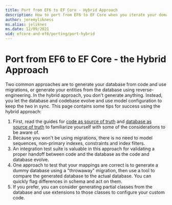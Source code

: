 ```yaml
---
title: Port from EF6 to EF Core - Hybrid Approach
description: How to port from EF6 to EF Core when you iterate your domain model and database separately and use mapping to connect the two.
author: jeremylikness
ms.alias: jeliknes
ms.date: 12/09/2021
uid: efcore-and-ef6/porting/port-hybrid
---
```


# Port from EF6 to EF Core - the Hybrid Approach

Two common approaches are to generate your database from code and use migrations, or generate your entities from the database using reverse-engineering. In the hybrid approach, you don't generate anything. Instead, you let the database and codebase evolve and use model configuration to keep the two in sync. This page contains some tips for success using the hybrid approach:

1. First, read the guides for [code as source of truth](/efcore-and-ef6/porting/port-code) and [database as source of truth](/efcore-and-ef6/porting/port-database) to familiarize yourself with some of the considerations to be aware of.
1. Because you won't be using migrations, there is no need to model sequences, non-primary indexes, constraints and index filters.
1. An integration test suite is valuable in this approach for validating a proper handoff between code and the database as the code and database evolve.
1. One approach to test that your mappings are correct is to generate a dummy database using a "throwaway" migration, then use a tool to compare the generated database to the actual database. You can quickly flag differences in schema and act on them.
1. If you prefer, you can consider generating partial classes from the database and use extensions to those classes to configure your custom code.
